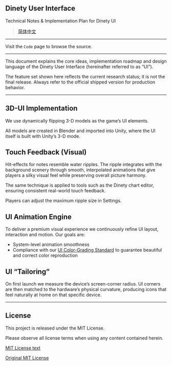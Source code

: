 ## Dinety User Interface

Technical Notes & Implementation Plan for Dinety UI  

> [简体中文](./README_zh.md)  

---

Visit the `Code` page to browse the source.  

---

This document explains the core ideas, implementation roadmap and design language of the Dinety User Interface (hereinafter referred to as “UI”).

The feature set shown here reflects the current research status; it is not the final release. Always refer to the official shipped version for production behavior.

---

## 3D-UI Implementation

We use dynamically flipping 3-D models as the game’s UI elements.

All models are created in Blender and imported into Unity, where the UI itself is built with Unity’s 3-D mode.

## Touch Feedback (Visual)

Hit-effects for notes resemble water ripples. The ripple integrates with the background scenery through smooth, interpolated animations that give players a silky visual feel while preserving overall picture harmony.

The same technique is applied to tools such as the Dinety chart editor, ensuring consistent real-world touch feedback.

Players can adjust the maximum ripple size in Settings.

## UI Animation Engine

To deliver a premium visual experience we continuously refine UI layout, interaction and motion. Our goals are:

- System-level animation smoothness  
- Compliance with our [UI Color-Grading Standard](./ColorGradingStandard.md) to guarantee beautiful and correct color reproduction

## UI “Tailoring”

On first launch we measure the device’s screen-corner radius. UI corners are then matched to the hardware’s physical curvature, producing icons that feel naturally at home on that specific device.

---

## License

This project is released under the MIT License.

Please observe all license terms when using any content contained herein.

[MIT License text](./LICENSE.md)

[Original MIT License](https://mit-license.org/)